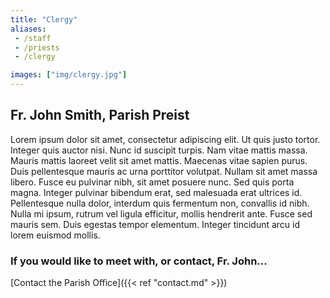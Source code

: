 ```yaml
---
title: "Clergy"
aliases:
 - /staff
 - /priests
 - /clergy

images: ["img/clergy.jpg"]
---
```


## Fr. John Smith, Parish Preist
Lorem ipsum dolor sit amet, consectetur adipiscing elit. Ut quis justo tortor. Integer quis auctor nisi. Nunc id suscipit turpis. Nam vitae mattis massa. Mauris mattis laoreet velit sit amet mattis. Maecenas vitae sapien purus. Duis pellentesque mauris ac urna porttitor volutpat. Nullam sit amet massa libero. Fusce eu pulvinar nibh, sit amet posuere nunc. Sed quis porta magna. Integer pulvinar bibendum erat, sed malesuada erat ultrices id. Pellentesque nulla dolor, interdum quis fermentum non, convallis id nibh. Nulla mi ipsum, rutrum vel ligula efficitur, mollis hendrerit ante. Fusce sed mauris sem. Duis egestas tempor elementum. Integer tincidunt arcu id lorem euismod mollis.

### If you would like to meet with, or contact, Fr. John...
[Contact the Parish Office]({{< ref "contact.md" >}})